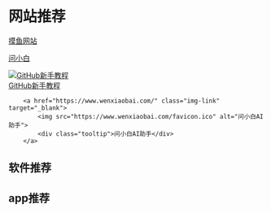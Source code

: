 # 网站推荐

[摸鱼网站](https://poki.com/zh)

[问小白](https://www.wenxiaobai.com/)

<div class="link-row">
        <!-- GitHub链接 -->
        <a href="https://hellogithub.com/" class="img-link" target="_blank">
            <img src="https://hellogithub.com/favicon/apple-icon-57x57.png" alt="GitHub新手教程">
            <div class="tooltip">GitHub新手教程</div>
        </a>
        
        <a href="https://www.wenxiaobai.com/" class="img-link" target="_blank">
            <img src="https://www.wenxiaobai.com/favicon.ico" alt="问小白AI助手">
            <div class="tooltip">问小白AI助手</div>
        </a>
</div>

## 软件推荐





## app推荐
